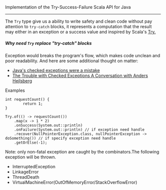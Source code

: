 Implementation of the Try-Success-Failure Scala API for Java

---
The `Try` type give us a ability to write safety and clean code without pay attention to `try-catch` blocks,
 it represents a computation that the result may either in an exception or a success value and inspired by
 Scala's <a href="https://javadoc.io/doc/org.scala-lang/scala-library/2.11.0-M4/scala/util/Try.html">Try.</a>
 
##### Why need `Try` replace "try-catch" blocks
Exception would breaks the program's flow, which makes code unclean and poor readability.
 And here are some additional thought on matter:
 <ul>
     <li>
      <a href="https://radio-weblogs.com/0122027/stories/2003/04/01/JavasCheckedExceptionsWereAMistake.html">
     Java's checked exceptions were a mistake</a>
     </li>
     <li>
     <a href="https://www.artima.com/articles/the-trouble-with-checked-exceptions">
         The Trouble with Checked Exceptions A Conversation with Anders Hejlsberg</a>
     </li>

 </ul>

 Examples
 ```
 int requestCount() {
         return 1;
 }
 
 Try.of(() -> requestCount())
     .map(x -> 1 * 2)
     .onSuccess(System.out::println)
     .onFailure(System.out::println) // if exception need handle
     .recover(NullPointerException.class, nullPointerException -> doSomething()) // if specify exception need handle
     .getOrElse(-1);

```

Note: only non-fatal exception are caught by the combinators.The following exception will be thrown.
* InterruptedException
* LinkageError
* ThreadDeath
* VirtualMachineError(OutOfMemoryError/StackOverflowError)
